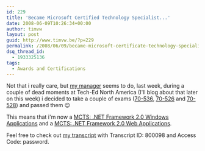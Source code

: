 ```yaml
---
id: 229
title: 'Became Microsoft Certified Technology Specialist...'
date: 2008-06-09T10:26:34+00:00
author: timvw
layout: post
guid: http://www.timvw.be/?p=229
permalink: /2008/06/09/became-microsoft-certificate-technology-specialist/
dsq_thread_id:
  - 1933325136
tags:
  - Awards and Certifications
---
```

Not that i really care, but [my manager](http://wimvdd.blogspot.com) seems to do, last week, during a couple of dead moments at Tech-Ed North America (I'll blog about that later on this week) i decided to take a couple of exams ([70-536](http://www.microsoft.com/learning/en/us/exams/70-536.mspx), [70-526](http://www.microsoft.com/learning/en/us/exams/70-526.mspx) and [70-528](http://www.microsoft.com/learning/en/us/exams/70-528.mspx)) and passed them 😉 

This means that i'm now a [MCTS: .NET Framework 2.0 Windows Applications](http://www.microsoft.com/learning/mcp/mcts/winapps/default.mspx) and a [MCTS: .NET Framework 2.0 Web Applications](http://www.microsoft.com/learning/mcp/mcts/webapps/default.mspx).

Feel free to check out [my transcript](http://www.microsoft.com/learning/mcp/transcripts) with Transcript ID: 800098 and Access Code: password.
